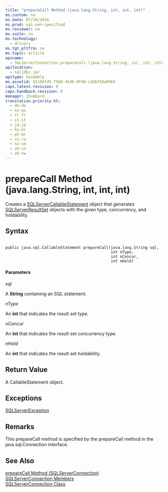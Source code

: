 ```yaml
---
title: "prepareCall Method (java.lang.String, int, int, int)"
ms.custom: na
ms.date: 07/18/2016
ms.prod: sql-non-specified
ms.reviewer: na
ms.suite: na
ms.technology: 
  - drivers
ms.tgt_pltfrm: na
ms.topic: article
apiname: 
  - SQLServerConnection.prepareCall (java.lang.String, int, int, int)
apilocation: 
  - sqljdbc.jar
apitype: Assembly
ms.assetid: 81104fd5-75b0-4540-9f48-c3dbf59a8564
caps.latest.revision: 9
caps.handback.revision: 0
manager: jhubbard
translation.priority.ht: 
  - de-de
  - es-es
  - fr-fr
  - it-it
  - ja-jp
  - ko-kr
  - pt-br
  - ru-ru
  - sv-se
  - zh-cn
  - zh-tw
---
```

# prepareCall Method (java.lang.String, int, int, int)
  Creates a [SQLServerCallableStatement](../content/SQLServerCallableStatement-Class.md) object that generates [SQLServerResultSet](../content/SQLServerResultSet-Class.md) objects with the given type, concurrency, and holdability.  
  
## Syntax  
  
```  
  
public java.sql.CallableStatement prepareCall(java.lang.String sql,  
                                              int nType,  
                                              int nConcur,  
                                              int nHold)  
```  
  
#### Parameters  
 *sql*  
  
 A **String** containing an SQL statement.  
  
 *nType*  
  
 An **int** that indicates the result set type.  
  
 *nConcur*  
  
 An **int** that indicates the result set concurrency type.  
  
 *nHold*  
  
 An **int** that indicates the result set holdability.  
  
## Return Value  
 A CallableStatement object.  
  
## Exceptions  
 [SQLServerException](../content/SQLServerException-Class.md)  
  
## Remarks  
 This prepareCall method is specified by the prepareCall method in the java.sql.Connection interface.  
  
## See Also  
 [prepareCall Method &#40;SQLServerConnection&#41;](../content/prepareCall-Method--SQLServerConnection-.md)   
 [SQLServerConnection Members](../content/SQLServerConnection-Members.md)   
 [SQLServerConnection Class](../content/SQLServerConnection-Class.md)  
  
  